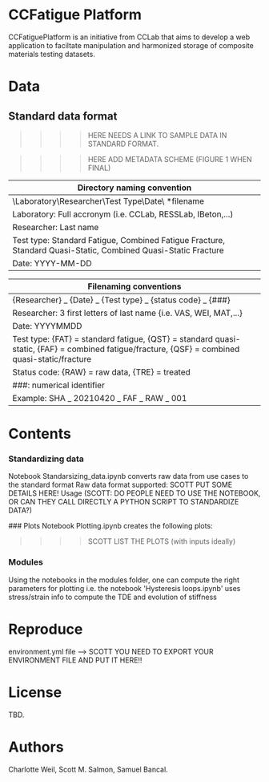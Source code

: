 # CCFatigue Platform

CCFatiguePlatform is an initiative from CCLab that aims to develop a web application to faciltate manipulation and harmonized storage of composite materials testing datasets. 

# Data
## Standard data format
>>>> HERE NEEDS A LINK TO SAMPLE DATA IN STANDARD FORMAT.


>>>> HERE ADD METADATA SCHEME (FIGURE 1 WHEN FINAL)

|Directory naming convention|
|---------------------------|
|\Laboratory\Researcher\Test Type\Date\ *filename
|Laboratory: Full accronym (i.e. CCLab, RESSLab, IBeton,...)
|Researcher: Last name
|Test type: Standard Fatigue, Combined Fatigue Fracture, Standard Quasi-Static, Combined Quasi-Static Fracture
|Date: YYYY-MM-DD


|Filenaming conventions|
|-----------------------|
|{Researcher} _ {Date} _ {Test type} _ {status code} _ {###}|
|Researcher: 3 first letters of last name {i.e. VAS, WEI, MAT,...}
|Date: YYYYMMDD
|Test type: {FAT} = standard fatigue, {QST} = standard quasi-static, {FAF} = combined fatigue/fracture, {QSF} = combined quasi-static/fracture
|Status code: {RAW} = raw data, {TRE} = treated
|###: numerical identifier
|Example: SHA _ 20210420 _ FAF _ RAW _ 001

# Contents

### Standardizing data
Notebook Standarsizing_data.ipynb converts raw data from use cases to the standard format
Raw data format supported: SCOTT PUT SOME DETAILS HERE!
Usage (SCOTT: DO PEOPLE NEED TO USE THE NOTEBOOK, OR CAN THEY CALL DIRECTLY A PYTHON SCRIPT TO STANDARDIZE DATA?)

### Plots
Notebook Plotting.ipynb creates the following plots:
>>>> SCOTT LIST THE PLOTS (with inputs ideally)

### Modules
Using the notebooks in the modules folder, one can compute the right parameters for plotting i.e. the notebook 'Hysteresis loops.ipynb' uses stress/strain info to compute the TDE and evolution of stiffness


# Reproduce

environment.yml file --> SCOTT YOU NEED TO EXPORT YOUR ENVIRONMENT FILE AND PUT IT HERE!!

# License
TBD.

# Authors
Charlotte Weil, Scott M. Salmon, Samuel Bancal.
